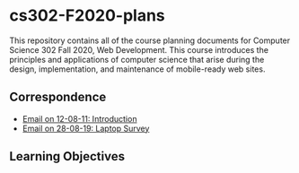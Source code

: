 # cs302-F2020-plans

This repository contains all of the course planning documents for Computer
Science 302 Fall 2020, Web Development. This course introduces the principles
and applications of computer science that arise during the design,
implementation, and maintenance of mobile-ready web sites.

## Correspondence

- [Email on 12-08-11: Introduction](emails/introduction.md)
- [Email on 28-08-19: Laptop Survey](emails/laptopsurvey.md)

## Learning Objectives
